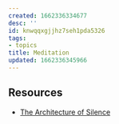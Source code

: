 ```yaml
---
created: 1662336334677
desc: ''
id: knwqqxgjjhz7seh1pda5326
tags:
- topics
title: Meditation
updated: 1662336345966
---
```

   
## Resources   
   
   
- [The Architecture of Silence](https://architectureofsilence.com/)